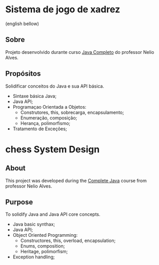 # Sistema de jogo de xadrez
(english bellow)

## Sobre
Projeto desenvolvido durante curso [Java Completo](https://www.udemy.com/course/java-curso-completo/) do professor Nelio Alves.<br>

## Propósitos
Solidificar conceitos do Java e sua API básica. <br>

- Sintaxe básica Java;
- Java API;
- Programaçao Orientada a Objetos:
  - Construtores, this, sobrecarga, encapsulamento;
  - Enumeração, composição;
  - Herança, polimorfismo;
- Tratamento de Exceções;

###
# chess System Design
## About
This project was developed during the [Complete Java](https://www.udemy.com/course/java-curso-completo/) course from professor Nelio Alves.<br>

## Purpose
To solidify Java and Java API core concepts. <br>
- Java basic synthax;
- Java API;
- Object Oriented Programming:
  - Constructores, this, overload, encapsulation;
  - Enums, composition;
  - Heritage, polimorfism;
- Exception handling;

